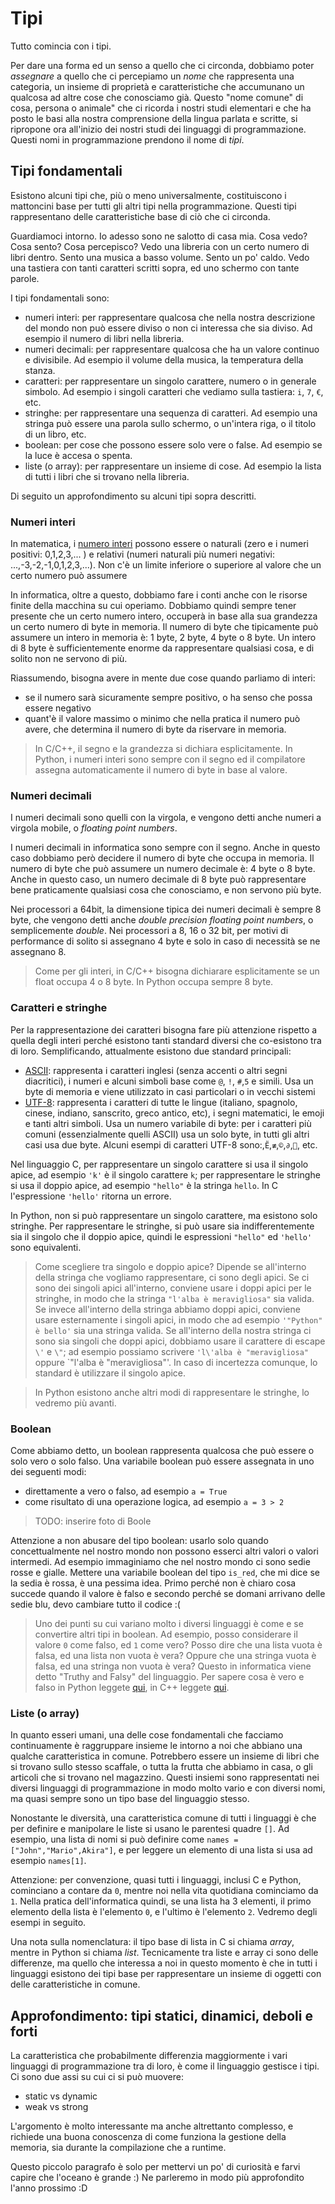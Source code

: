 # Tipi

Tutto comincia con i tipi. 

Per dare una forma ed un senso a quello che ci circonda, dobbiamo poter _assegnare_ a quello che ci percepiamo un _nome_ che rappresenta una categoria, un insieme di proprietà e caratteristiche che accumunano un qualcosa ad altre cose che conosciamo già. Questo "nome comune" di cosa, persona o animale" che ci ricorda i nostri studi elementari e che ha posto le basi alla nostra comprensione della lingua parlata e scritte, si ripropone ora all'inizio dei nostri studi dei linguaggi di programmazione. Questi nomi in programmazione prendono il nome di _tipi_.

## Tipi fondamentali
Esistono alcuni tipi che, più o meno universalmente, costituiscono i mattoncini base per tutti gli altri tipi nella programmazione. Questi tipi rappresentano delle caratteristiche base di ciò che ci circonda.

Guardiamoci intorno. Io adesso sono ne salotto di casa mia. Cosa vedo? Cosa sento? Cosa percepisco? Vedo una libreria con un certo numero di libri dentro. Sento una musica a basso volume. Sento un po' caldo. Vedo una tastiera con tanti caratteri scritti sopra, ed uno schermo con tante parole. 

I tipi fondamentali sono:
 - numeri interi: per rappresentare qualcosa che nella nostra descrizione del mondo non può essere diviso o non ci interessa che sia diviso. Ad esempio il numero di libri nella libreria.
 - numeri decimali: per rappresentare qualcosa che ha un valore continuo e divisibile. Ad esempio il volume della musica, la temperatura della stanza.
 - caratteri: per rappresentare un singolo carattere, numero o in generale simbolo. Ad esempio i singoli caratteri che vediamo sulla tastiera: `i`, `7`, `€`, etc.
 - stringhe: per rappresentare una sequenza di caratteri. Ad esempio una stringa può essere una parola sullo schermo, o un'intera riga, o il titolo di un libro, etc.
 - boolean: per cose che possono essere solo vere o false. Ad esempio se la luce è accesa o spenta.
 - liste (o array): per rappresentare un insieme di cose. Ad esempio la lista di tutti i libri che si trovano nella libreria.
 


Di seguito un approfondimento su alcuni tipi sopra descritti.

### Numeri interi
In matematica, i [numero interi](https://it.wikipedia.org/wiki/Numero_intero) possono essere o naturali (zero e i numeri positivi: 0,1,2,3,... ) e relativi (numeri naturali più numeri negativi: ...,-3,-2,-1,0,1,2,3,...). Non c'è un limite inferiore o superiore al valore che un certo numero può assumere

In informatica, oltre a questo, dobbiamo fare i conti anche con le risorse finite della macchina su cui operiamo. Dobbiamo quindi sempre tener presente che un certo numero intero, occuperà in base alla sua grandezza un certo numero di byte in memoria. Il numero di byte che tipicamente può assumere un intero in memoria è: 1 byte, 2 byte, 4 byte o 8 byte. Un intero di 8 byte è sufficientemente enorme da rappresentare qualsiasi cosa, e di solito non ne servono di più.

Riassumendo, bisogna avere in mente due cose quando parliamo di interi:
- se il numero sarà sicuramente sempre positivo, o ha senso che possa essere negativo
- quant'è il valore massimo o minimo che nella pratica il numero può avere, che determina il numero di byte da riservare in memoria.

> In C/C++, il segno e la grandezza si dichiara esplicitamente. In Python, i numeri interi sono sempre con il segno ed il compilatore assegna automaticamente il numero di byte in base al valore.

### Numeri decimali
I numeri decimali sono quelli con la virgola, e vengono detti anche numeri a virgola mobile, o _floating point numbers_.

I numeri decimali in informatica sono sempre con il segno. Anche in questo caso dobbiamo però decidere il numero di byte che occupa in memoria. Il numero di byte che può assumere un numero decimale è: 4 byte o 8 byte. Anche in questo caso, un numero decimale di 8 byte può rappresentare bene praticamente qualsiasi cosa che conosciamo, e non servono più byte.

Nei processori a 64bit, la dimensione tipica dei numeri decimali è sempre 8 byte, che vengono detti anche _double precision floating point numbers_, o semplicemente _double_. Nei processori a 8, 16 o 32 bit, per motivi di performance di solito si assegnano 4 byte e solo in caso di necessità se ne assegnano 8.

> Come per gli interi, in C/C++ bisogna dichiarare esplicitamente se un float occupa 4 o 8 byte. In Python occupa sempre 8 byte.

### Caratteri e stringhe
Per la rappresentazione dei caratteri bisogna fare più attenzione rispetto a quella degli interi perché esistono tanti standard diversi che co-esistono tra di loro. Semplificando, attualmente esistono due standard principali:
- [ASCII](https://it.wikipedia.org/wiki/ASCII): rappresenta i caratteri inglesi (senza accenti o altri segni diacritici), i numeri e alcuni simboli base come `@`, `!`, `#`,`5` e simili. Usa un byte di memoria e viene utilizzato in casi particolari o in vecchi sistemi
- [UTF-8](https://it.wikipedia.org/wiki/UTF-8): rappresenta i caratteri di tutte le lingue (italiano, spagnolo, cinese, indiano, sanscrito, greco antico, etc), i segni matematici, le emoji e tanti altri simboli. Usa un numero variabile di byte: per i caratteri più comuni (essenzialmente quelli ASCII) usa un solo byte, in tutti gli altri casi usa due byte. Alcuni esempi di caratteri UTF-8 sono:,`Ẽ`,`≢`,`©`,`∂`,`🌷`, etc.

Nel linguaggio C, per rappresentare un singolo carattere si usa il singolo apice, ad esempio `'k'` è il singolo carattere `k`; per rappresentare le stringhe si usa il doppio apice, ad esempio `"hello"` è la stringa `hello`. In C l'espressione `'hello'` ritorna un errore.

In Python, non si può rappresentare un singolo carattere, ma esistono solo stringhe. Per rappresentare le stringhe, si può usare sia indifferentemente sia il singolo che il doppio apice, quindi le espressioni `"hello"` ed `'hello'` sono equivalenti.

> Come scegliere tra singolo e doppio apice? Dipende se all'interno della stringa che vogliamo rappresentare, ci sono degli apici. Se ci sono dei singoli apici all'interno, conviene usare i doppi apici per le stringhe, in modo che la stringa `"l'alba è meravigliosa"` sia valida. Se invece all'interno della stringa abbiamo doppi apici, conviene usare esternamente i singoli apici, in modo che ad esempio `'"Python" è bello'` sia una stringa valida. Se all'interno della nostra stringa ci sono sia singoli che doppi apici, dobbiamo usare il carattere di escape `\'` e `\"`; ad esempio possiamo scrivere `'l\'alba è "meravigliosa"` oppure `"l'alba è \"meravigliosa\"'. In caso di incertezza comunque, lo standard è utilizzare il singolo apice.

> In Python esistono anche altri modi di rappresentare le stringhe, lo vedremo più avanti.

### Boolean

Come abbiamo detto, un boolean rappresenta qualcosa che può essere o  solo vero o solo falso. Una variabile boolean può essere assegnata in uno dei seguenti modi:
- direttamente a vero o falso, ad esempio `a = True`
- come risultato di una operazione logica, ad esempio `a = 3 > 2`

> TODO: inserire foto di Boole

Attenzione a non abusare del tipo boolean: usarlo solo quando concettualmente nel nostro mondo non possono esserci altri valori o valori intermedi. Ad esempio immaginiamo che nel nostro mondo ci sono sedie rosse e gialle. Mettere una variabile boolean del tipo `is_red`, che mi dice se la sedia è rossa, è una pessima idea. Primo perché non è chiaro cosa succede quando il valore è falso e secondo perché se domani arrivano delle sedie blu, devo cambiare tutto il codice :(

> Uno dei punti su cui variano molto i diversi linguaggi è come e se convertire altri tipi in boolean. Ad esempio, posso considerare il valore `0` come falso, ed `1` come vero? Posso dire che una lista vuota è falsa, ed una lista non vuota è vera? Oppure che una stringa vuota è falsa, ed una stringa non vuota è vera? Questo in informatica viene detto "Truthy and Falsy" del linguaggio. Per sapere cosa è vero e falso in Python leggete [qui](https://docs.python.org/2.4/lib/truth.html), in C++ leggete [qui](https://www.geeksforgeeks.org/bool-data-type-in-c/).

### Liste (o array)
In quanto esseri umani, una delle cose fondamentali che facciamo continuamente è raggruppare insieme le intorno a noi che abbiano una qualche caratteristica in comune. Potrebbero essere un insieme di libri che si trovano sullo stesso scaffale, o tutta la frutta che abbiamo in casa, o gli articoli che si trovano nel magazzino. Questi insiemi sono rappresentati nei diversi linguaggi di programmazione in modo molto vario e con diversi nomi, ma quasi sempre sono un tipo base del linguaggio stesso.

Nonostante le diversità, una caratteristica comune di tutti i linguaggi è che per definire e manipolare le liste si usano le parentesi quadre `[]`. Ad esempio, una lista di nomi si può definire come `names = ["John","Mario",Akira"]`, e per leggere un elemento di una lista si usa ad esempio `names[1]`.

Attenzione: per convenzione, quasi tutti i linguaggi, inclusi C e Python, cominciano a contare da `0`, mentre noi nella vita quotidiana cominciamo da `1`. Nella pratica dell'informatica quindi, se una lista ha 3 elementi, il primo elemento della lista è l'elemento `0`, e l'ultimo è l'elemento `2`. Vedremo degli esempi in seguito.

Una nota sulla nomenclatura: il tipo base di lista in C si chiama _array_, mentre in Python si chiama _list_. Tecnicamente tra liste e array ci sono delle differenze, ma quello che interessa a noi in questo momento è che in tutti i linguaggi esistono dei tipi base per rappresentare un insieme di oggetti con delle caratteristiche in comune.


## Approfondimento: tipi statici, dinamici, deboli e forti
La caratteristica che probabilmente differenzia maggiormente i vari linguaggi di programmazione tra di loro, è come il linguaggio gestisce i tipi. Ci sono due assi su cui ci si può muovere:
- static vs dynamic
- weak vs strong

L'argomento è molto interessante ma anche altrettanto complesso, e richiede una buona conoscenza di come funziona la gestione della memoria, sia durante la compilazione che a runtime.

Questo piccolo paragrafo è solo per mettervi un po' di curiosità e farvi capire che l'oceano è grande :) Ne parleremo in modo più approfondito l'anno prossimo :D



